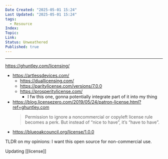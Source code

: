 ```yaml
---
Date Created: "2025-05-01 15:24"
Last Updated: "2025-05-01 15:24"
tags:
  - Resource
Index: 
Topic: 
Link: 
Status: Unweathered
Published: true
---
```

---
https://ghuntley.com/licensing/
- https://artlessdevices.com/
	- https://duallicensing.com/
	- https://paritylicense.com/versions/7.0.0
	- https://prosperitylicense.com/
		- I fw this one, gonna potentially integrate part of it into my thing
- https://blog.licensezero.com/2019/05/24/patron-license.html?ref=ghuntley.com
	> Permission to ignore a noncommercial or copyleft license rule becomes a perk. But instead of “nice to have”, it’s “have to have”.
- https://blueoakcouncil.org/license/1.0.0


TLDR on my opinions: I want this open source for non-commercial use.

Updating [[license]]
